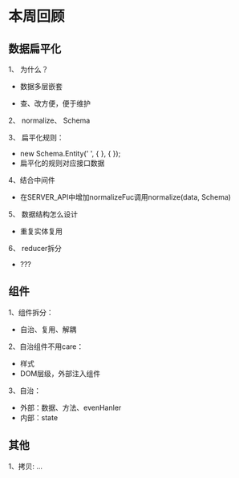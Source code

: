 # 本周回顾

## 数据扁平化
1、 为什么？ 

* 数据多层嵌套

* 查、改方便，便于维护

2、 normalize、 Schema

3、 扁平化规则：
* new Schema.Entity(' ', { }, { });
* 扁平化的规则对应接口数据

4、结合中间件
* 在SERVER_API中增加normalizeFuc调用normalize(data, Schema)

5、 数据结构怎么设计
* 重复实体复用

6、 reducer拆分
* ???

## 组件
1、组件拆分：
* 自治、复用、解耦

2、自治组件不用care：
* 样式
* DOM层级，外部注入组件

3、自治：
* 外部：数据、方法、evenHanler
* 内部：state

## 其他
1、拷贝: ...